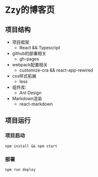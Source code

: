 # Zzy的博客页

## 项目结构
- 项目框架
    - React && Typescript
- github的部署相关
    - gh-pages
- webpack配置相关
    - customize-cra && react-app-rewired
- css样式拓展
    - less
- 组件库: 
     - Ant Design
- Markdown渲染
    - react-markdown

## 项目运行
### 项目启动
```
npm install && npm start 
```

### 部署 
```
npm run deploy
```

